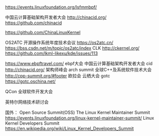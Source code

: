 

https://events.linuxfoundation.org/lsfmmbpf/


中国云计算基础架构开发者大会
http://chinacid.org/
https://github.com/chinacid

https://github.com/ChinaLinuxKernel


OS2ATC 开源操作系统年度技术会议 https://os2atc.cn/
https://bss.csdn.net/m/topic/os2atc/index
CLK
http://ckernel.org/
https://github.com/lkml-likexu/kde/issues/113

https://www.ebpftravel.com/ ebpf大会
中国云计算基础架构开发者大会 cid  http://chinacid.org/
架构师峰会  arch summit
全球C++及系统软件技术大会
http://cpp-summit.org/#footer
欧拉会
云栖大会
﻿gotc https://gotc.oschina.net/

QCon 全球软件开发大会

英特尔网络技术研讨会

国外：
﻿Open Source Summit(OSS)
The Linux Kernel Maintainer Summit
https://events.linuxfoundation.org/linux-kernel-maintainer-summit/
Linux Kernel Developers Summit
https://en.wikipedia.org/wiki/Linux_Kernel_Developers_Summit
